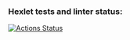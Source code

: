 ### Hexlet tests and linter status:
[![Actions Status](https://github.com/packman1783/java-project-61/workflows/hexlet-check/badge.svg)](https://github.com/packman1783/java-project-61/actions)